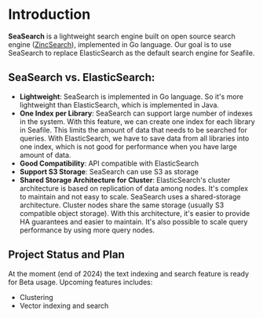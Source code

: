 # Introduction

**SeaSearch** is a lightweight search engine built on open source search engine ([ZincSearch](https://zincsearch-docs.zinc.dev/)), implemented in Go language. Our goal is to use SeaSearch to replace ElasticSearch as the default search engine for Seafile.

## SeaSearch vs. ElasticSearch:

- **Lightweight**: SeaSearch is implemented in Go language. So it's more lightweight than ElasticSearch, which is implemented in Java.
- **One Index per Library**: SeaSearch can support large number of indexes in the system. With this feature, we can create one index for each library in Seafile. This limits the amount of data that needs to be searched for queries. With ElasticSearch, we have to save data from all libraries into one index, which is not good for performance when you have large amount of data.
- **Good Compatibility**: API compatible with ElasticSearch
- **Support S3 Storage**: SeaSearch can use S3 as storage
- **Shared Storage Architecture for Cluster**: ElasticSearch's cluster architecture is based on replication of data among nodes. It's complex to maintain and not easy to scale. SeaSearch uses a shared-storage architecture. Cluster nodes share the same storage (usually S3 compatible object storage). With this architecture, it's easier to provide HA guarantees and easier to maintain. It's also possible to scale query performance by using more query nodes.

## Project Status and Plan

At the moment (end of 2024) the text indexing and search feature is ready for Beta usage. Upcoming features includes:

- Clustering
- Vector indexing and search
